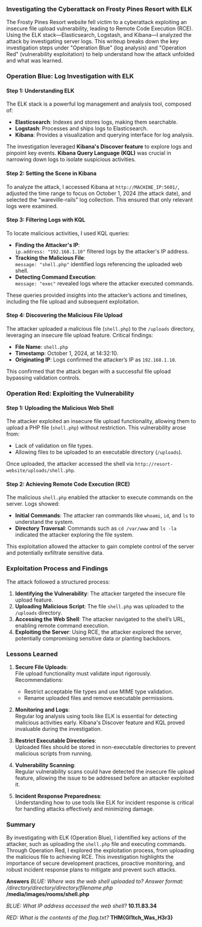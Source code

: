 ### **Investigating the Cyberattack on Frosty Pines Resort with ELK**

The Frosty Pines Resort website fell victim to a cyberattack exploiting an insecure file upload vulnerability, leading to Remote Code Execution (RCE). Using the ELK stack—Elasticsearch, Logstash, and Kibana—I analyzed the attack by investigating server logs. This writeup breaks down the key investigation steps under "Operation Blue" (log analysis) and "Operation Red" (vulnerability exploitation) to help understand how the attack unfolded and what was learned.


### **Operation Blue: Log Investigation with ELK**

#### **Step 1: Understanding ELK**  
The ELK stack is a powerful log management and analysis tool, composed of:  
- **Elasticsearch**: Indexes and stores logs, making them searchable.  
- **Logstash**: Processes and ships logs to Elasticsearch.  
- **Kibana**: Provides a visualization and querying interface for log analysis.

The investigation leveraged **Kibana's Discover feature** to explore logs and pinpoint key events. **Kibana Query Language (KQL)** was crucial in narrowing down logs to isolate suspicious activities.

#### **Step 2: Setting the Scene in Kibana**  
To analyze the attack, I accessed Kibana at `http://MACHINE_IP:5601/`, adjusted the time range to focus on October 1, 2024 (the attack date), and selected the "wareville-rails" log collection. This ensured that only relevant logs were examined.  

#### **Step 3: Filtering Logs with KQL**  
To locate malicious activities, I used KQL queries:  
- **Finding the Attacker's IP**:  
  `ip.address: "192.168.1.10"` filtered logs by the attacker's IP address.  
- **Tracking the Malicious File**:  
  `message: "shell.php"` identified logs referencing the uploaded web shell.  
- **Detecting Command Execution**:  
  `message: "exec"` revealed logs where the attacker executed commands.  

These queries provided insights into the attacker’s actions and timelines, including the file upload and subsequent exploitation.

#### **Step 4: Discovering the Malicious File Upload**  
The attacker uploaded a malicious file (`shell.php`) to the `/uploads` directory, leveraging an insecure file upload feature. Critical findings:  
- **File Name**: `shell.php`  
- **Timestamp**: October 1, 2024, at 14:32:10.  
- **Originating IP**: Logs confirmed the attacker’s IP as `192.168.1.10`.  

This confirmed that the attack began with a successful file upload bypassing validation controls.


### **Operation Red: Exploiting the Vulnerability**

#### **Step 1: Uploading the Malicious Web Shell**  
The attacker exploited an insecure file upload functionality, allowing them to upload a PHP file (`shell.php`) without restriction. This vulnerability arose from:  
- Lack of validation on file types.  
- Allowing files to be uploaded to an executable directory (`/uploads`).  

Once uploaded, the attacker accessed the shell via `http://resort-website/uploads/shell.php`.

#### **Step 2: Achieving Remote Code Execution (RCE)**  
The malicious `shell.php` enabled the attacker to execute commands on the server. Logs showed:  
- **Initial Commands**: The attacker ran commands like `whoami`, `id`, and `ls` to understand the system.  
- **Directory Traversal**: Commands such as `cd /var/www` and `ls -la` indicated the attacker exploring the file system.  

This exploitation allowed the attacker to gain complete control of the server and potentially exfiltrate sensitive data.


### **Exploitation Process and Findings**  

The attack followed a structured process:  
1. **Identifying the Vulnerability**: The attacker targeted the insecure file upload feature.  
2. **Uploading Malicious Script**: The file `shell.php` was uploaded to the `/uploads` directory.  
3. **Accessing the Web Shell**: The attacker navigated to the shell’s URL, enabling remote command execution.  
4. **Exploiting the Server**: Using RCE, the attacker explored the server, potentially compromising sensitive data or planting backdoors.  


### **Lessons Learned**

1. **Secure File Uploads**:  
   File upload functionality must validate input rigorously. Recommendations:  
   - Restrict acceptable file types and use MIME type validation.  
   - Rename uploaded files and remove executable permissions.  

2. **Monitoring and Logs**:  
   Regular log analysis using tools like ELK is essential for detecting malicious activities early. Kibana's Discover feature and KQL proved invaluable during the investigation.  

3. **Restrict Executable Directories**:  
   Uploaded files should be stored in non-executable directories to prevent malicious scripts from running.  

4. **Vulnerability Scanning**:  
   Regular vulnerability scans could have detected the insecure file upload feature, allowing the issue to be addressed before an attacker exploited it.  

5. **Incident Response Preparedness**:  
   Understanding how to use tools like ELK for incident response is critical for handling attacks effectively and minimizing damage.

### **Summary**

By investigating with ELK (Operation Blue), I identified key actions of the attacker, such as uploading the `shell.php` file and executing commands. Through Operation Red, I explored the exploitation process, from uploading the malicious file to achieving RCE. This investigation highlights the importance of secure development practices, proactive monitoring, and robust incident response plans to mitigate and prevent such attacks.

**Answers**
*BLUE: Where was the web shell uploaded to? Answer format: /directory/directory/directory/filename.php* **/media/images/rooms/shell.php**

*BLUE: What IP address accessed the web shell?* **10.11.83.34**

*RED: What is the contents of the flag.txt?* **THM{Gl1tch_Was_H3r3}**
